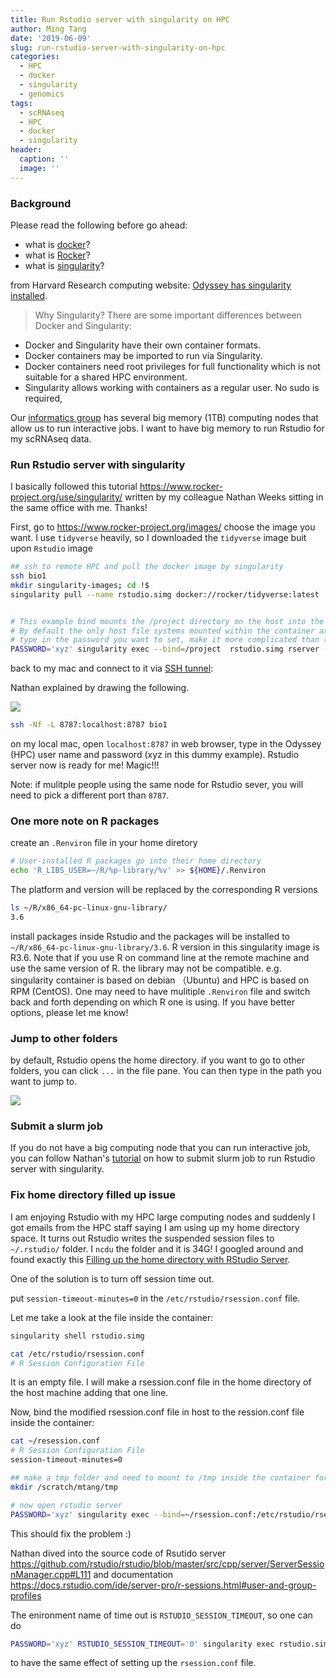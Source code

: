 ```yaml
---
title: Run Rstudio server with singularity on HPC
author: Ming Tang
date: '2019-06-09'
slug: run-rstudio-server-with-singularity-on-hpc
categories:
  - HPC
  - docker
  - singularity
  - genomics
tags:
  - scRNAseq
  - HPC
  - docker
  - singularity
header:
  caption: ''
  image: ''
---
```


### Background
Please read the following before go ahead:

* what is [docker](https://www.docker.com/)?  
* what is [Rocker](https://www.rocker-project.org/)?  
* what is [singularity](https://www.sylabs.io/docs/)?  


from Harvard Research computing website: [Odyssey has singularity installed](https://www.rc.fas.harvard.edu/resources/documentation/software/singularity-on-odyssey/).

>Why Singularity?
There are some important differences between Docker and Singularity:

* Docker and Singularity have their own container formats.
* Docker containers may be imported to run via Singularity.
* Docker containers need root privileges for full functionality which is not suitable for a shared HPC environment.
* Singularity allows working with containers as a regular user. No sudo is required,

Our [informatics group](https://informatics.fas.harvard.edu/) has several big memory (1TB) computing nodes that allow us to run interactive jobs. I want to have big memory to run Rstudio for my scRNAseq data.

### Run Rstudio server with singularity
I basically followed this tutorial https://www.rocker-project.org/use/singularity/ written by my colleague Nathan Weeks sitting in the same office with me. Thanks!

First, go to https://www.rocker-project.org/images/ choose the image you want. I use `tidyverse` heavily, so I downloaded the `tidyverse` image buit upon `Rstudio` image


```bash
## ssh to remote HPC and pull the docker image by singularity
ssh bio1
mkdir singularity-images; cd !$
singularity pull --name rstudio.simg docker://rocker/tidyverse:latest


# This example bind mounts the /project directory on the host into the Singularity container.
# By default the only host file systems mounted within the container are $HOME, /tmp, /proc, /sys, and /dev.
# type in the password you want to set, make it more complicated than this dummy one
PASSWORD='xyz' singularity exec --bind=/project  rstudio.simg rserver --auth-none=0  --auth-pam-helper-path=pam-helper --www-address=127.0.0.1

```

back to my mac and connect to it via [SSH tunnel](https://www.ssh.com/ssh/tunneling/):

Nathan explained by drawing the following.

![](/img/ssh_tunnel.jpg)
```bash
ssh -Nf -L 8787:localhost:8787 bio1
```


on my local mac, open `localhost:8787` in web browser, type in the Odyssey (HPC) user name and password (xyz in this dummy example). Rstudio server now is ready for me! Magic!!!

Note: if mulitple people using the same node for Rstudio sever, you will need to pick a different
port than `8787`.
### One more note on R packages

create an `.Renviron` file in your home diretory
```bash 
# User-installed R packages go into their home directory
echo 'R_LIBS_USER=~/R/%p-library/%v' >> ${HOME}/.Renviron
```
The platform and version will be replaced by the corresponding R versions

```bash
ls ~/R/x86_64-pc-linux-gnu-library/
3.6
```

install packages inside Rstudio and the packages will be installed to `~/R/x86_64-pc-linux-gnu-library/3.6`. R version in this singularity image is R3.6. Note that if you use R on command line at the remote machine and use the same version of R. the library may not be compatible. e.g. singularity container is based on debian （Ubuntu) and HPC is based on RPM (CentOS). One may need to have mulitiple `.Renviron` file and switch back and forth depending on which R one is using. If you have better options, please let me know!

### Jump to other folders
by default, Rstudio opens the home directory. if you want to go to other folders, you can click `...` in the file pane.
You can then type in the path you want to jump to.

![](/img/change_path.png)

### Submit a slurm job

If you do not have a big computing node that you can run interactive job, you can follow Nathan's [tutorial](https://www.rocker-project.org/use/singularity/) on how to submit slurm job to run Rstudio server with singularity.

### Fix home directory filled up issue

I am enjoying Rstudio with my HPC large computing nodes and suddenly I got emails from the HPC staff saying I am using up my home directory space. It turns out Rstudio writes the suspended session files to `~/.rstudio/` folder. I `ncdu` the folder and it is 34G! I googled around and found exactly this [Filling up the home directory with RStudio Server](https://support.rstudio.com/hc/en-us/articles/218417097-Filling-up-the-home-directory-with-RStudio-Server). 

One of the solution is to turn off session time out. 

put  `session-timeout-minutes=0` in the `/etc/rstudio/rsession.conf` file.

Let me take a look at the file inside the container:

```bash
singularity shell rstudio.simg

cat /etc/rstudio/rsession.conf
# R Session Configuration File

```

It is an empty file. I will make a 
rsession.conf file in the home directory of the host machine
adding that one line.

Now, bind the modified rsession.conf file in host to the ression.conf file
inside the container:

```bash
cat ~/resession.conf
# R Session Configuration File
session-timeout-minutes=0

## make a tmp folder and need to mount to /tmp inside the container for rstudio to write 
mkdir /scratch/mtang/tmp

# now open rstudio server
PASSWORD='xyz' singularity exec --bind=~/rsession.conf:/etc/rstudio/rsession.conf --bind /scratch/mtang/tmp:/tmp  rstudio.simg rserver --auth-none=0  --auth-pam-helper-path=pam-helper --www-address=127.0.0.1

```

This should fix the problem :)

Nathan dived into the source code of Rsutido server https://github.com/rstudio/rstudio/blob/master/src/cpp/server/ServerSessionManager.cpp#L111
and documentation https://docs.rstudio.com/ide/server-pro/r-sessions.html#user-and-group-profiles

The enironment name of time out is `RSTUDIO_SESSION_TIMEOUT`, so one can do 

```bash
PASSWORD='xyz' RSTUDIO_SESSION_TIMEOUT='0' singularity exec rstudio.simg rserver --auth-none=0  --auth-pam-helper-path=pam-helper --www-address=127.0.0.1
```
to have the same effect of setting up the `rsession.conf` file.
